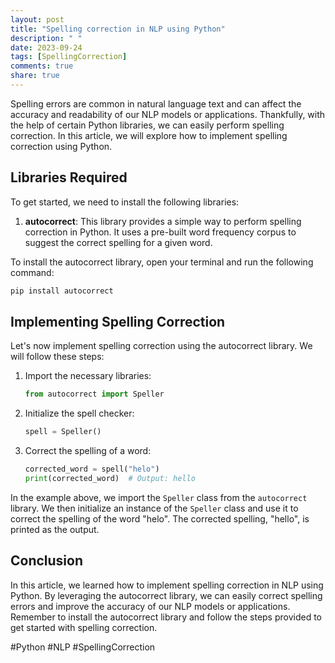 ```yaml
---
layout: post
title: "Spelling correction in NLP using Python"
description: " "
date: 2023-09-24
tags: [SpellingCorrection]
comments: true
share: true
---
```


Spelling errors are common in natural language text and can affect the accuracy and readability of our NLP models or applications. Thankfully, with the help of certain Python libraries, we can easily perform spelling correction. In this article, we will explore how to implement spelling correction using Python.

## Libraries Required

To get started, we need to install the following libraries:

1. **autocorrect**: This library provides a simple way to perform spelling correction in Python. It uses a pre-built word frequency corpus to suggest the correct spelling for a given word.

To install the autocorrect library, open your terminal and run the following command:

```python
pip install autocorrect
```

## Implementing Spelling Correction

Let's now implement spelling correction using the autocorrect library. We will follow these steps:

1. Import the necessary libraries:
    ```python
    from autocorrect import Speller
    ```
   
2. Initialize the spell checker:
    ```python
    spell = Speller()
    ```
   
3. Correct the spelling of a word:
    ```python
    corrected_word = spell("helo")
    print(corrected_word)  # Output: hello
    ```

In the example above, we import the `Speller` class from the `autocorrect` library. We then initialize an instance of the `Speller` class and use it to correct the spelling of the word "helo". The corrected spelling, "hello", is printed as the output.

## Conclusion

In this article, we learned how to implement spelling correction in NLP using Python. By leveraging the autocorrect library, we can easily correct spelling errors and improve the accuracy of our NLP models or applications. Remember to install the autocorrect library and follow the steps provided to get started with spelling correction. 

#Python #NLP #SpellingCorrection